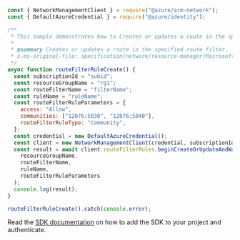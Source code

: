 ```javascript
const { NetworkManagementClient } = require("@azure/arm-network");
const { DefaultAzureCredential } = require("@azure/identity");

/**
 * This sample demonstrates how to Creates or updates a route in the specified route filter.
 *
 * @summary Creates or updates a route in the specified route filter.
 * x-ms-original-file: specification/network/resource-manager/Microsoft.Network/stable/2021-05-01/examples/RouteFilterRuleCreate.json
 */
async function routeFilterRuleCreate() {
  const subscriptionId = "subid";
  const resourceGroupName = "rg1";
  const routeFilterName = "filterName";
  const ruleName = "ruleName";
  const routeFilterRuleParameters = {
    access: "Allow",
    communities: ["12076:5030", "12076:5040"],
    routeFilterRuleType: "Community",
  };
  const credential = new DefaultAzureCredential();
  const client = new NetworkManagementClient(credential, subscriptionId);
  const result = await client.routeFilterRules.beginCreateOrUpdateAndWait(
    resourceGroupName,
    routeFilterName,
    ruleName,
    routeFilterRuleParameters
  );
  console.log(result);
}

routeFilterRuleCreate().catch(console.error);
```

Read the [SDK documentation](https://github.com/Azure/azure-sdk-for-js/blob/%40azure%2Farm-network_27.0.0/sdk/network/arm-network/README.md) on how to add the SDK to your project and authenticate.
